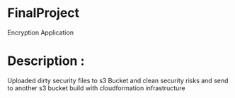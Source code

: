 # FinalProject
 Encryption Application 
 
 # Description : 
 Uploaded dirty security files to s3 Bucket and clean security risks and send to another s3 bucket build with cloudformation infrastructure    
